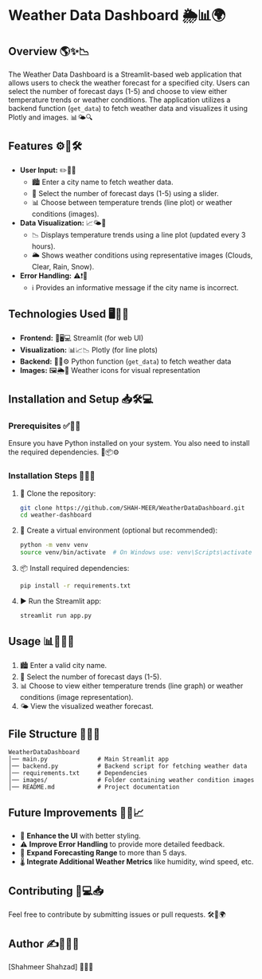 # Weather Data Dashboard 🌦️📊🌍

## Overview 🌎✨📉

The Weather Data Dashboard is a Streamlit-based web application that allows users to check the weather forecast for a specified city. Users can select the number of forecast days (1-5) and choose to view either temperature trends or weather conditions. The application utilizes a backend function (`get_data`) to fetch weather data and visualizes it using Plotly and images. 📊🌤️🔍

## Features ⚙️📌🛠️

- **User Input:** ✏️📍🔎
  - 🏙️ Enter a city name to fetch weather data.
  - 📅 Select the number of forecast days (1-5) using a slider.
  - 📊 Choose between temperature trends (line plot) or weather conditions (images).
- **Data Visualization:** 📈🌤️📸
  - 📉 Displays temperature trends using a line plot (updated every 3 hours).
  - 🌥️ Shows weather conditions using representative images (Clouds, Clear, Rain, Snow).
- **Error Handling:** ⚠️❗📝
  - ℹ️ Provides an informative message if the city name is incorrect.

## Technologies Used 🖥️🔧📡

- **Frontend:** 🎨🖥️💻 Streamlit (for web UI)
- **Visualization:** 📊📈📉 Plotly (for line plots)
- **Backend:** 🔄📡⚙️ Python function (`get_data`) to fetch weather data
- **Images:** 🖼️🌦️📸 Weather icons for visual representation

## Installation and Setup 📥🛠️💻

### Prerequisites ✅📌📂

Ensure you have Python installed on your system. You also need to install the required dependencies. 🐍📦⚙️

### Installation Steps 🚀📡💽

1. 📂 Clone the repository:
   ```sh
   git clone https://github.com/SHAH-MEER/WeatherDataDashboard.git
   cd weather-dashboard
   ```
2. 🔧 Create a virtual environment (optional but recommended):
   ```sh
   python -m venv venv
   source venv/bin/activate  # On Windows use: venv\Scripts\activate
   ```
3. 📦 Install required dependencies:
   ```sh
   pip install -r requirements.txt
   ```
4. ▶️ Run the Streamlit app:
   ```sh
   streamlit run app.py
   ```

## Usage 📊📌👨‍💻

1. 🏙️ Enter a valid city name.
2. 📅 Select the number of forecast days (1-5).
3. 📊 Choose to view either temperature trends (line graph) or weather conditions (image representation).
4. 🌤️ View the visualized weather forecast.

## File Structure 📂📁📜

```
WeatherDataDashboard
│── main.py              # Main Streamlit app
│── backend.py           # Backend script for fetching weather data
│── requirements.txt     # Dependencies
│── images/              # Folder containing weather condition images
│── README.md            # Project documentation
```

## Future Improvements 🚀💡📈

- 🎨 **Enhance the UI** with better styling.
- ⚠️ **Improve Error Handling** to provide more detailed feedback.
- 📅 **Expand Forecasting Range** to more than 5 days.
- 🌡️ **Integrate Additional Weather Metrics** like humidity, wind speed, etc.

## Contributing 🤝💻📥

Feel free to contribute by submitting issues or pull requests. 🛠️🔄🌍

## Author ✍️👨‍💻📧

[Shahmeer Shahzad] 🚀🎨📝


